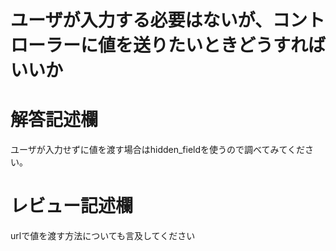 # ユーザが入力する必要はないが、コントローラーに値を送りたいときどうすればいいか
# 解答記述欄
ユーザが入力せずに値を渡す場合はhidden_fieldを使うので調べてみてください。


# レビュー記述欄

urlで値を渡す方法についても言及してください
